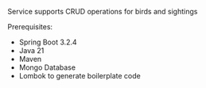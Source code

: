 Service supports CRUD operations for birds and sightings

Prerequisites:

* Spring Boot 3.2.4
* Java 21
* Maven
* Mongo Database
* Lombok to generate boilerplate code